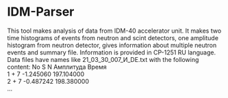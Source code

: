 # IDM-Parser
This tool makes analysis of data from IDM-40 accelerator unit.
It makes two time histograms of events from neutron and scint detectors,
one amplitude histogram from neutron detector,
gives information about multiple neutron events and summary file.
Information is provided in CP-1251 RU language.
Data files have names like 21_03_30_007_И_DE.txt 
with the following content:
No S	N	Амплитуда	Время <br />
1	+	7	-1.245060	197.104000 <br />
2	+	7	-0.487242	198.380000 <br />
...
